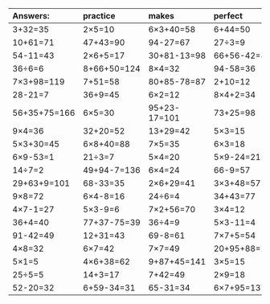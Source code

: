 | Answers: | practice | makes | perfect | ! |
| :--- | :--- | :--- | :--- | :--- |
| 3+32=35 | 2×5=10 | 6×3+40=58 | 6+44=50 | 4+82+42=128 | 
| 10+61=71 | 47+43=90 | 94-27=67 | 27÷3=9 | 7×8=56 | 
| 54-11=43 | 2×6+5=17 | 30+81-13=98 | 66+56-42=80 | 5×6=30 | 
| 36÷6=6 | 8+66+50=124 | 8×4=32 | 94-58=36 | 6×8=48 | 
| 7×3+98=119 | 7+51=58 | 80+85-78=87 | 2+10=12 | 47+50+74=171 | 
| 28-21=7 | 36+9=45 | 6×2=12 | 8×4+2=34 | 16+31=47 | 
| 56+35+75=166 | 6×5=30 | 95+23-17=101 | 73+25=98 | 64+28=92 | 
| 9×4=36 | 32+20=52 | 13+29=42 | 5×3=15 | 8×7+40=96 | 
| 5×3+30=45 | 6×8+40=88 | 7×5=35 | 6×3=18 | 12÷4=3 | 
| 6×9-53=1 | 21÷3=7 | 5×4=20 | 5×9-24=21 | 36÷9=4 | 
| 14÷7=2 | 49+94-7=136 | 6×4=24 | 66-9=57 | 3×6=18 | 
| 29+63+9=101 | 68-33=35 | 2×6+29=41 | 3×3+48=57 | 8×3=24 | 
| 9×8=72 | 6×4-8=16 | 24÷6=4 | 34+43=77 | 7×4=28 | 
| 4×7-1=27 | 5×3-9=6 | 7×2+56=70 | 3×4=12 | 43+50=93 | 
| 36+4=40 | 77+37-75=39 | 36÷4=9 | 5×3-11=4 | 2×8-5=11 | 
| 91-42=49 | 12+31=43 | 69-8=61 | 7×7+5=54 | 45÷9=5 | 
| 4×8=32 | 6×7=42 | 7×7=49 | 20+95+88=203 | 7×6=42 | 
| 5×1=5 | 4×6+38=62 | 9+87+45=141 | 3×5=15 | 12÷3=4 | 
| 25÷5=5 | 14+3=17 | 7+42=49 | 2×9=18 | 54-35=19 | 
| 52-20=32 | 6+59-34=31 | 65-31=34 | 6×7+95=137 | 5×9=45 | 
